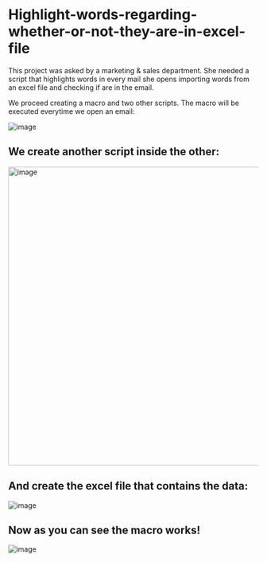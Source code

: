# Highlight-words-regarding-whether-or-not-they-are-in-excel-file

This project was asked by a marketing & sales department. She needed a script that highlights words in every mail she opens importing words from an excel file and checking if are in the email.

We proceed creating a macro and two other scripts. The macro will be executed everytime we open an email:

![image](https://github.com/user-attachments/assets/910115ab-2c41-48c4-a77b-4f747d14c2a1)

## We create another script inside the other:

<img width="600" alt="image" src="https://github.com/user-attachments/assets/f2586add-5679-4edd-8224-66c11f88cf99">

## And create the excel file that contains the data:

![image](https://github.com/user-attachments/assets/8b8619ae-de40-40a3-bbc9-b3a08505120b)


## Now as you can see the macro works!

![image](https://github.com/user-attachments/assets/6193339d-55e2-486a-aa4d-df8213ae9f76)
